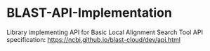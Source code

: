 # BLAST-API-Implementation

Library implementing API for Basic Local Alignment Search Tool
API specification: https://ncbi.github.io/blast-cloud/dev/api.html
